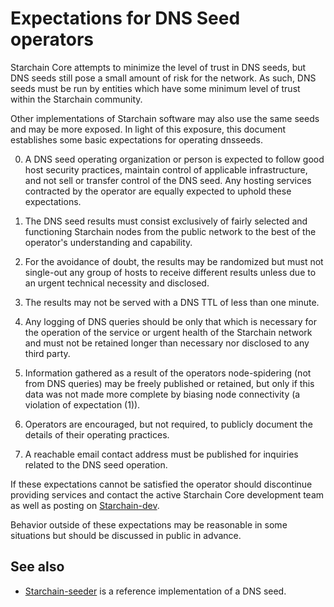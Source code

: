 Expectations for DNS Seed operators
====================================

Starchain Core attempts to minimize the level of trust in DNS seeds,
but DNS seeds still pose a small amount of risk for the network.
As such, DNS seeds must be run by entities which have some minimum
level of trust within the Starchain community.

Other implementations of Starchain software may also use the same
seeds and may be more exposed. In light of this exposure, this
document establishes some basic expectations for operating dnsseeds.

0. A DNS seed operating organization or person is expected to follow good
host security practices, maintain control of applicable infrastructure,
and not sell or transfer control of the DNS seed. Any hosting services
contracted by the operator are equally expected to uphold these expectations.

1. The DNS seed results must consist exclusively of fairly selected and
functioning Starchain nodes from the public network to the best of the
operator's understanding and capability.

2. For the avoidance of doubt, the results may be randomized but must not
single-out any group of hosts to receive different results unless due to an
urgent technical necessity and disclosed.

3. The results may not be served with a DNS TTL of less than one minute.

4. Any logging of DNS queries should be only that which is necessary
for the operation of the service or urgent health of the Starchain
network and must not be retained longer than necessary nor disclosed
to any third party.

5. Information gathered as a result of the operators node-spidering
(not from DNS queries) may be freely published or retained, but only
if this data was not made more complete by biasing node connectivity
(a violation of expectation (1)).

6. Operators are encouraged, but not required, to publicly document the
details of their operating practices.

7. A reachable email contact address must be published for inquiries
related to the DNS seed operation.

If these expectations cannot be satisfied the operator should
discontinue providing services and contact the active Starchain
Core development team as well as posting on
[Starchain-dev](https://lists.linuxfoundation.org/mailman/listinfo/Starchain-dev).

Behavior outside of these expectations may be reasonable in some
situations but should be discussed in public in advance.

See also
----------
- [Starchain-seeder](https://github.com/sipa/Starchain-seeder) is a reference implementation of a DNS seed.
